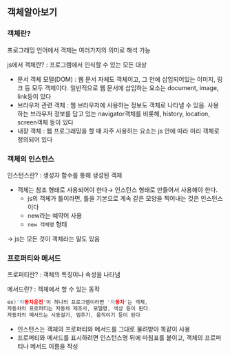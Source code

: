 ## 객체알아보기

### 객체란?

프로그래밍 언어에서 객체는 여러가지의 의미로 해석 가능

js에서 객체란? : 프로그램에서 인식할 수 있는 모든 대상

- 문서 객체 모델(DOM) : 웹 문서 자체도 객체이고, 그 안에 삽입되어있는 이미지, 링크 등 모두 객체이다. 일반적으로 웹 문서에 삽입하는 요소는 document, image, link등이 있다
- 브라우저 관련 객체 : 웹 브라우저에 사용하는 정보도 객체로 나타낼 수 있음. 사용하는 브라우저 정보를 담고 있는 navigator객체를 비롯해, history, location, screen객체 등이 있다
- 내장 객체 : 웹 프로그래밍을 할 때 자주 사용하는 요소는 js 안에 따라 미리 객체로 정의되어 있다

### 객체의 인스턴스

인스턴스란? : 생성자 함수를 통해 생성된 객체

- 객체는 참조 형태로 사용되어야 한다→ 인스턴스 형태로 만들어서 사용해야 한다.
  - js의 객체가 틀이라면, 틀을 기본으로 계속 같은 모양을 찍어내는 것은 인스턴스이다
  - new라는 예약어 사용
  - `new 객체명` 형태

→ js는 모든 것이 객체라는 말도 있음

### 프로퍼티와 메서드

프로퍼티란? : 객체의 특징이나 속성을 나타냄

메서드란? : 객체에서 할 수 있는 동작

```c
ex)'자동차운전'이 하나의 프로그램이라면 '자동차'는 객체,
자동차의 프로퍼티는 자동차 제조사, 모델명, 색상 등이 된다.
자동차의 메서드는 시동걸기, 멈추기, 움직이기 등이 된다
```

- 인스턴스는 객체의 프로퍼티와 메서드를 그대로 물려받아 똑같이 사용
- 프로퍼티와 메서드를 표시하려면 인스턴스명 뒤에 마침표를 붙이고, 객체의 프로퍼티나 메서드 이름을 작성
